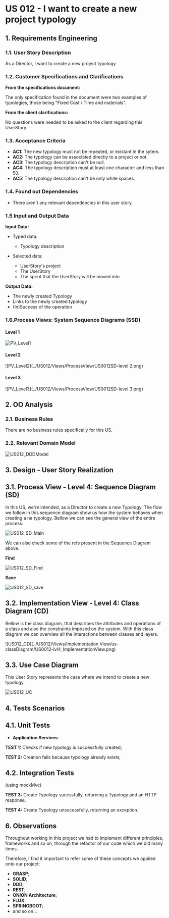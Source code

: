 # US 012 -  I want to create a new project typology

## 1. Requirements Engineering


### 1.1. User Story Description


As a Director, I want to create a new project typology


### 1.2. Customer Specifications and Clarifications


**From the specifications document:**

The only specification found in the document were two examples of typologies, those being "Fixed Cost / Time and materials".


**From the client clarifications:**

No questions were needed to be asked to the client regarding this UserStory.


### 1.3. Acceptance Criteria


* **AC1:** The new typology must not be repeated, or existant in the sytem.
* **AC2:** The typology can be associated directly to a project or not.
* **AC3:** The typology description can't be null.
* **AC4:** The typology description must at least one character and less than 50.
* **AC5:** The typology description can't be only white spaces.



### 1.4. Found out Dependencies

* There aren't any relevant dependencies in this user story.

### 1.5 Input and Output Data


**Input Data:**

* Typed data:
    * Typology description

* Selected data:
    * UserStory's project
    * The UserStory
    * The sprint that the UserStory will be moved into


**Output Data:**

* The newly created Typology
* Links to the newly created typology
* (In)Success of the operation

### **1.6.Process Views: System Sequence Diagrams (SSD)**

#### **Level 1**

![PV_Level1](../US012/Views/ProcessView/US0012SD-SystemSequence.png)

#### **Level 2**

![PV_Level2](../US012/Views/ProcessView/US0012SD-level 2.png)

#### **Level 3**

![PV_Level3](../US012/Views/ProcessView/US0012SD-level 3.png)

## 2. OO Analysis

### 2.1. Business Rules

There are no business rules specifically for this US. 

### 2.2. Relevant Domain Model 

<p></p>

![US012_DDDModel](../US012/DDD.png)

## 3. Design - User Story Realization

## 3.1. Process View - Level 4: Sequence Diagram (SD)

In this US, we're intended, as a Director to create a new Typology.
The flow we follow in this sequence diagram show us how the system behaves when creating a ne typology. 
Bellow we can see the general view of the entire process. 

![US012_SD_Main](../US012/Views/ProcessView/us-sequenceDiagram/US0012SD-sequenceDiagram.png)

We can also check some of the refs present in the Sequence Diagram above. 

**Find**

![US012_SD_Find](../US012/Views/ProcessView/us-sequenceDiagram/US0012SD-findTypology.png)

**Save**

![US012_SD_save](../US012/Views/ProcessView/us-sequenceDiagram/US0012SD-saveNewTypology.png)




## 3.2. Implementation View - Level 4: Class Diagram (CD)

Bellow is the class diagram, that describes the attributes and operations of a class and also the constraints imposed on the system.
With this class diagram we can overview all the interactions between classes and layers.

![US012_CD](../US012/Views/Implementation View/us-classDiagram/US0012-lvl4_ImplementationView.png)


## 3.3. Use Case Diagram

This User Story represents the case where we intend to create a new typology. 

![US012_UC](../US012/Views/UseCase/UseCase_US012.png)

## 4. Tests Scenarios

## 4.1. Unit Tests

- **Application Services**:

**TEST 1:** Checks if new typology is successfully created;

**TEST 2:** Creation fails because typology already exists;

## 4.2. Integration Tests
(using mockMvc)

**TEST 3:** Create Typology sucessfully, returning a Typology and an HTTP response.

**TEST 4:** Create Typology unsucessfully, returning an exception.


## 6. Observations

Throughout working in this project we had to implement different principles, frameworks and so on, through the refactor
of our code which we did many times.

Therefore, I find it important to refer some of these concepts we applied onto our project:

* **GRASP**;
* **SOLID**;
* **DDD**;
* **REST**;
* **ONION Architecture**;
* **FLUX**;
* **SPRINGBOOT**;
* and so on...


